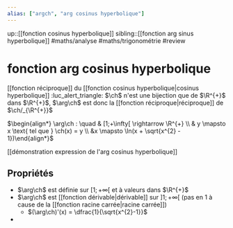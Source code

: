 ```yaml
---
alias: ["argch", "arg cosinus hyperbolique"]
---
```

up::[[fonction cosinus hyperbolique]]
sibling::[[fonction arg sinus hyperbolique]]
#maths/analyse #maths/trigonométrie #review 
# fonction arg cosinus hyperbolique
[[fonction réciproque]] du [[fonction cosinus hyperbolique|cosinus hyperbolique]]
:luc_alert_triangle: $\ch$ n'est une bijection que de $\R^{+}$ dans $\R^{+}$, $\arg\ch$ est donc la [[fonction réciproque|réciproque]] de $\ch/_{\R^{+}}$

$\begin{align*} \arg\ch : \quad & [1;+\infty[ \rightarrow \R^{+} \\ & y \mapsto x \text{ tel que } \ch(x) = y \\ &x \mapsto \ln(x + \sqrt{x^{2} - 1})\end{align*}$

[[démonstration expression de l'arg cosinus hyperbolique]]

## Propriétés

 - $\arg\ch$ est définie sur $[1; +\infty[$ et à valeurs dans $\R^{+}$
 - $\arg\ch$ est [[fonction dérivable|dérivable]] sur $]1;+\infty[$ (pas en 1 à cause de la [[fonction racine carrée|racine carrée]])
     - $(\arg\ch)'(x) = \dfrac{1}{\sqrt{x^{2}-1}}$
 - 

